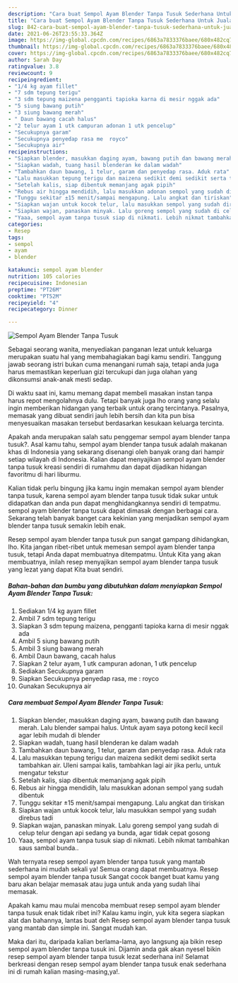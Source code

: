 ```yaml
---
description: "Cara buat Sempol Ayam Blender Tanpa Tusuk Sederhana Untuk Jualan"
title: "Cara buat Sempol Ayam Blender Tanpa Tusuk Sederhana Untuk Jualan"
slug: 842-cara-buat-sempol-ayam-blender-tanpa-tusuk-sederhana-untuk-jualan
date: 2021-06-26T23:55:33.364Z
image: https://img-global.cpcdn.com/recipes/6863a7833376baee/680x482cq70/sempol-ayam-blender-tanpa-tusuk-foto-resep-utama.jpg
thumbnail: https://img-global.cpcdn.com/recipes/6863a7833376baee/680x482cq70/sempol-ayam-blender-tanpa-tusuk-foto-resep-utama.jpg
cover: https://img-global.cpcdn.com/recipes/6863a7833376baee/680x482cq70/sempol-ayam-blender-tanpa-tusuk-foto-resep-utama.jpg
author: Sarah Day
ratingvalue: 3.8
reviewcount: 9
recipeingredient:
- "1/4 kg ayam fillet"
- "7 sdm tepung terigu"
- "3 sdm tepung maizena pengganti tapioka karna di mesir nggak ada"
- "5 siung bawang putih"
- "3 siung bawang merah"
- " Daun bawang cacah halus"
- "2 telur ayam 1 utk campuran adonan 1 utk pencelup"
- "Secukupnya garam"
- "Secukupnya penyedap rasa me  royco"
- "Secukupnya air"
recipeinstructions:
- "Siapkan blender, masukkan daging ayam, bawang putih dan bawang merah. Lalu blender sampai halus. Untuk ayam saya potong kecil kecil agar lebih mudah di blender"
- "Siapkan wadah, tuang hasil blenderan ke dalam wadah"
- "Tambahkan daun bawang, 1 telur, garam dan penyedap rasa. Aduk rata"
- "Lalu masukkan tepung terigu dan maizena sedikit demi sedikit serta tambahkan air. Uleni sampai kalis, tambahkan lagi air jika perlu, untuk mengatur tekstur"
- "Setelah kalis, siap dibentuk memanjang agak pipih"
- "Rebus air hingga mendidih, lalu masukkan adonan sempol yang sudah dibentuk"
- "Tunggu sekitar ±15 menit/sampai mengapung. Lalu angkat dan tiriskan"
- "Siapkan wajan untuk kocok telur, lalu masukkan sempol yang sudah direbus tadi"
- "Siapkan wajan, panaskan minyak. Lalu goreng sempol yang sudah di celup telur dengan api sedang ya bunda, agar tidak cepat gosong"
- "Yaaa, sempol ayam tanpa tusuk siap di nikmati. Lebih nikmat tambahkan saus sambal bunda.."
categories:
- Resep
tags:
- sempol
- ayam
- blender

katakunci: sempol ayam blender 
nutrition: 105 calories
recipecuisine: Indonesian
preptime: "PT26M"
cooktime: "PT52M"
recipeyield: "4"
recipecategory: Dinner

---
```



![Sempol Ayam Blender Tanpa Tusuk](https://img-global.cpcdn.com/recipes/6863a7833376baee/680x482cq70/sempol-ayam-blender-tanpa-tusuk-foto-resep-utama.jpg)

Sebagai seorang wanita, menyediakan panganan lezat untuk keluarga merupakan suatu hal yang membahagiakan bagi kamu sendiri. Tanggung jawab seorang istri bukan cuma menangani rumah saja, tetapi anda juga harus memastikan keperluan gizi tercukupi dan juga olahan yang dikonsumsi anak-anak mesti sedap.

Di waktu  saat ini, kamu memang dapat membeli masakan instan tanpa harus repot mengolahnya dulu. Tetapi banyak juga lho orang yang selalu ingin memberikan hidangan yang terbaik untuk orang tercintanya. Pasalnya, memasak yang dibuat sendiri jauh lebih bersih dan kita pun bisa menyesuaikan masakan tersebut berdasarkan kesukaan keluarga tercinta. 



Apakah anda merupakan salah satu penggemar sempol ayam blender tanpa tusuk?. Asal kamu tahu, sempol ayam blender tanpa tusuk adalah makanan khas di Indonesia yang sekarang disenangi oleh banyak orang dari hampir setiap wilayah di Indonesia. Kalian dapat menyajikan sempol ayam blender tanpa tusuk kreasi sendiri di rumahmu dan dapat dijadikan hidangan favoritmu di hari liburmu.

Kalian tidak perlu bingung jika kamu ingin memakan sempol ayam blender tanpa tusuk, karena sempol ayam blender tanpa tusuk tidak sukar untuk didapatkan dan anda pun dapat menghidangkannya sendiri di tempatmu. sempol ayam blender tanpa tusuk dapat dimasak dengan berbagai cara. Sekarang telah banyak banget cara kekinian yang menjadikan sempol ayam blender tanpa tusuk semakin lebih enak.

Resep sempol ayam blender tanpa tusuk pun sangat gampang dihidangkan, lho. Kita jangan ribet-ribet untuk memesan sempol ayam blender tanpa tusuk, tetapi Anda dapat membuatnya ditempatmu. Untuk Kita yang akan membuatnya, inilah resep menyajikan sempol ayam blender tanpa tusuk yang lezat yang dapat Kita buat sendiri.

<!--inarticleads1-->

##### Bahan-bahan dan bumbu yang dibutuhkan dalam menyiapkan Sempol Ayam Blender Tanpa Tusuk:

1. Sediakan 1/4 kg ayam fillet
1. Ambil 7 sdm tepung terigu
1. Siapkan 3 sdm tepung maizena, pengganti tapioka karna di mesir nggak ada
1. Ambil 5 siung bawang putih
1. Ambil 3 siung bawang merah
1. Ambil  Daun bawang, cacah halus
1. Siapkan 2 telur ayam, 1 utk campuran adonan, 1 utk pencelup
1. Sediakan Secukupnya garam
1. Siapkan Secukupnya penyedap rasa, me : royco
1. Gunakan Secukupnya air




<!--inarticleads2-->

##### Cara membuat Sempol Ayam Blender Tanpa Tusuk:

1. Siapkan blender, masukkan daging ayam, bawang putih dan bawang merah. Lalu blender sampai halus. Untuk ayam saya potong kecil kecil agar lebih mudah di blender
1. Siapkan wadah, tuang hasil blenderan ke dalam wadah
1. Tambahkan daun bawang, 1 telur, garam dan penyedap rasa. Aduk rata
1. Lalu masukkan tepung terigu dan maizena sedikit demi sedikit serta tambahkan air. Uleni sampai kalis, tambahkan lagi air jika perlu, untuk mengatur tekstur
1. Setelah kalis, siap dibentuk memanjang agak pipih
1. Rebus air hingga mendidih, lalu masukkan adonan sempol yang sudah dibentuk
1. Tunggu sekitar ±15 menit/sampai mengapung. Lalu angkat dan tiriskan
1. Siapkan wajan untuk kocok telur, lalu masukkan sempol yang sudah direbus tadi
1. Siapkan wajan, panaskan minyak. Lalu goreng sempol yang sudah di celup telur dengan api sedang ya bunda, agar tidak cepat gosong
1. Yaaa, sempol ayam tanpa tusuk siap di nikmati. Lebih nikmat tambahkan saus sambal bunda..




Wah ternyata resep sempol ayam blender tanpa tusuk yang mantab sederhana ini mudah sekali ya! Semua orang dapat membuatnya. Resep sempol ayam blender tanpa tusuk Sangat cocok banget buat kamu yang baru akan belajar memasak atau juga untuk anda yang sudah lihai memasak.

Apakah kamu mau mulai mencoba membuat resep sempol ayam blender tanpa tusuk enak tidak ribet ini? Kalau kamu ingin, yuk kita segera siapkan alat dan bahannya, lantas buat deh Resep sempol ayam blender tanpa tusuk yang mantab dan simple ini. Sangat mudah kan. 

Maka dari itu, daripada kalian berlama-lama, ayo langsung aja bikin resep sempol ayam blender tanpa tusuk ini. Dijamin anda gak akan nyesel bikin resep sempol ayam blender tanpa tusuk lezat sederhana ini! Selamat berkreasi dengan resep sempol ayam blender tanpa tusuk enak sederhana ini di rumah kalian masing-masing,ya!.

